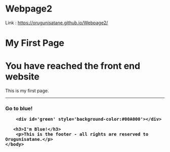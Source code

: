 # Webpage2

Link : https://orugunisatane.github.io/Webpage2/

<html>
    <head>
    </head>
    <body>
        <h1>My First Page</h1>
        <h1>You have reached the front end website</h1>
        <p>This is my first page.</p>
        <hr>
        <h3>
        Go to blue!
	
	    <div id='green' style='background-color:#00A000'></div>
	
	   <h3>I'm Blue!</h3>
        <p>This is the footer - all rights are reserved to Orugunisatane.</p>
    </body>
</html>
